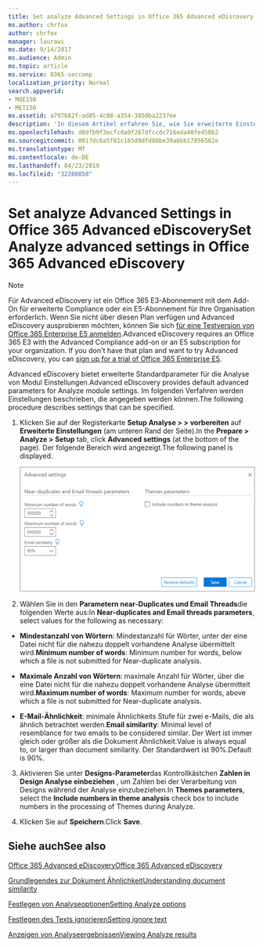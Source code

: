 ```yaml
---
title: Set analyze Advanced Settings in Office 365 Advanced eDiscovery
ms.author: chrfox
author: chrfox
manager: laurawi
ms.date: 9/14/2017
ms.audience: Admin
ms.topic: article
ms.service: O365-seccomp
localization_priority: Normal
search.appverid:
- MOE150
- MET150
ms.assetid: a797682f-ad85-4c08-a354-3850ba2237ee
description: 'In diesem Artikel erfahren Sie, wie Sie erweiterte Einstellungen wie near-Duplicates, e-Mail-Threads und Designs für den Analyseprozess in Office 365 Advanced eDiscovery konfigurieren. '
ms.openlocfilehash: d8dfb9f3ecfcda0f267dfccdc716eda40fe450b2
ms.sourcegitcommit: 0017dc6a5f81c165d9dfd88be39a6bb17856582e
ms.translationtype: MT
ms.contentlocale: de-DE
ms.lasthandoff: 04/23/2019
ms.locfileid: "32260858"
---
```

# <a name="set-analyze-advanced-settings-in-office-365-advanced-ediscovery"></a><span data-ttu-id="483db-103">Set analyze Advanced Settings in Office 365 Advanced eDiscovery</span><span class="sxs-lookup"><span data-stu-id="483db-103">Set Analyze advanced settings in Office 365 Advanced eDiscovery</span></span>

> [!NOTE]
> <span data-ttu-id="483db-p101">Für Advanced eDiscovery ist ein Office 365 E3-Abonnement mit dem Add-On für erweiterte Compliance oder ein E5-Abonnement für Ihre Organisation erforderlich. Wenn Sie nicht über diesen Plan verfügen und Advanced eDiscovery ausprobieren möchten, können Sie sich [für eine Testversion von Office 365 Enterprise E5 anmelden](https://go.microsoft.com/fwlink/p/?LinkID=698279).</span><span class="sxs-lookup"><span data-stu-id="483db-p101">Advanced eDiscovery requires an Office 365 E3 with the Advanced Compliance add-on or an E5 subscription for your organization. If you don't have that plan and want to try Advanced eDiscovery, you can [sign up for a trial of Office 365 Enterprise E5](https://go.microsoft.com/fwlink/p/?LinkID=698279).</span></span> 
  
<span data-ttu-id="483db-106">Advanced eDiscovery bietet erweiterte Standardparameter für die Analyse von Modul Einstellungen.</span><span class="sxs-lookup"><span data-stu-id="483db-106">Advanced eDiscovery provides default advanced parameters for Analyze module settings.</span></span> <span data-ttu-id="483db-107">Im folgenden Verfahren werden Einstellungen beschrieben, die angegeben werden können.</span><span class="sxs-lookup"><span data-stu-id="483db-107">The following procedure describes settings that can be specified.</span></span>
  
1. <span data-ttu-id="483db-108">Klicken Sie auf der Registerkarte **Setup Analyse \> \> vorbereiten** auf **Erweiterte Einstellungen** (am unteren Rand der Seite).</span><span class="sxs-lookup"><span data-stu-id="483db-108">In the **Prepare \> Analyze \> Setup** tab, click **Advanced settings** (at the bottom of the page).</span></span> <span data-ttu-id="483db-109">Der folgende Bereich wird angezeigt.</span><span class="sxs-lookup"><span data-stu-id="483db-109">The following panel is displayed.</span></span> 
    
    ![Erweiterte Einstellungen für ANALYZE festlegen](media/c9ea3017-e19a-456b-a742-c3d07121a3f6.png)
  
2. <span data-ttu-id="483db-111">Wählen Sie in den **Parametern near-Duplicates und Email Threads**die folgenden Werte aus:</span><span class="sxs-lookup"><span data-stu-id="483db-111">In **Near-duplicates and Email threads parameters**, select values for the following as necessary:</span></span>
    
  - <span data-ttu-id="483db-112">**Mindestanzahl von Wörtern**: Mindestanzahl für Wörter, unter der eine Datei nicht für die nahezu doppelt vorhandene Analyse übermittelt wird.</span><span class="sxs-lookup"><span data-stu-id="483db-112">**Minimum number of words**: Minimum number for words, below which a file is not submitted for Near-duplicate analysis.</span></span> 
    
  - <span data-ttu-id="483db-113">**Maximale Anzahl von Wörtern**: maximale Anzahl für Wörter, über die eine Datei nicht für die nahezu doppelt vorhandene Analyse übermittelt wird.</span><span class="sxs-lookup"><span data-stu-id="483db-113">**Maximum number of words**: Maximum number for words, above which a file is not submitted for Near-duplicate analysis.</span></span>
    
  - <span data-ttu-id="483db-114">**E-Mail-Ähnlichkeit**: minimale Ähnlichkeits Stufe für zwei e-Mails, die als ähnlich betrachtet werden.</span><span class="sxs-lookup"><span data-stu-id="483db-114">**Email similarity**: Minimal level of resemblance for two emails to be considered similar.</span></span> <span data-ttu-id="483db-115">Der Wert ist immer gleich oder größer als die Dokument Ähnlichkeit.</span><span class="sxs-lookup"><span data-stu-id="483db-115">Value is always equal to, or larger than document similarity.</span></span> <span data-ttu-id="483db-116">Der Standardwert ist 90%.</span><span class="sxs-lookup"><span data-stu-id="483db-116">Default is 90%.</span></span>
    
3. <span data-ttu-id="483db-117">Aktivieren Sie unter **Designs-Parameter**das Kontrollkästchen **Zahlen in Design Analyse einbeziehen** , um Zahlen bei der Verarbeitung von Designs während der Analyse einzubeziehen.</span><span class="sxs-lookup"><span data-stu-id="483db-117">In **Themes parameters**, select the **Include numbers in theme analysis** check box to include numbers in the processing of Themes during Analyze.</span></span> 
    
4. <span data-ttu-id="483db-118">Klicken Sie auf **Speichern**.</span><span class="sxs-lookup"><span data-stu-id="483db-118">Click **Save**.</span></span> 
    
## <a name="see-also"></a><span data-ttu-id="483db-119">Siehe auch</span><span class="sxs-lookup"><span data-stu-id="483db-119">See also</span></span>

[<span data-ttu-id="483db-120">Office 365 Advanced eDiscovery</span><span class="sxs-lookup"><span data-stu-id="483db-120">Office 365 Advanced eDiscovery</span></span>](office-365-advanced-ediscovery.md)
  
[<span data-ttu-id="483db-121">Grundlegendes zur Dokument Ähnlichkeit</span><span class="sxs-lookup"><span data-stu-id="483db-121">Understanding document similarity</span></span>](understand-document-similarity-in-advanced-ediscovery.md)
  
[<span data-ttu-id="483db-122">Festlegen von Analyseoptionen</span><span class="sxs-lookup"><span data-stu-id="483db-122">Setting Analyze options</span></span>](set-analyze-options-in-advanced-ediscovery.md)
  
[<span data-ttu-id="483db-123">Festlegen des Texts ignorieren</span><span class="sxs-lookup"><span data-stu-id="483db-123">Setting ignore text</span></span>](set-ignore-text-in-advanced-ediscovery.md)
  
[<span data-ttu-id="483db-124">Anzeigen von Analyseergebnissen</span><span class="sxs-lookup"><span data-stu-id="483db-124">Viewing Analyze results</span></span>](view-analyze-results-in-advanced-ediscovery.md)

